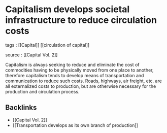 # Capitalism develops societal infrastructure to reduce circulation costs

tags
: [[Capital]] [[circulation of capital]]

source
: [[Capital Vol. 2]]

Capitalism is always seeking to reduce and eliminate the cost of commodities having to be physically moved from one place to another, therefore capitalism tends to develop means of transportation and communication to reduce such costs. Roads, highways, air freight, etc. are all externalized costs to production, but are otherwise necessary for the production and circulation process.


## Backlinks

-   [[Capital Vol. 2]]
-   [[Transportation develops as its own branch of production]]
